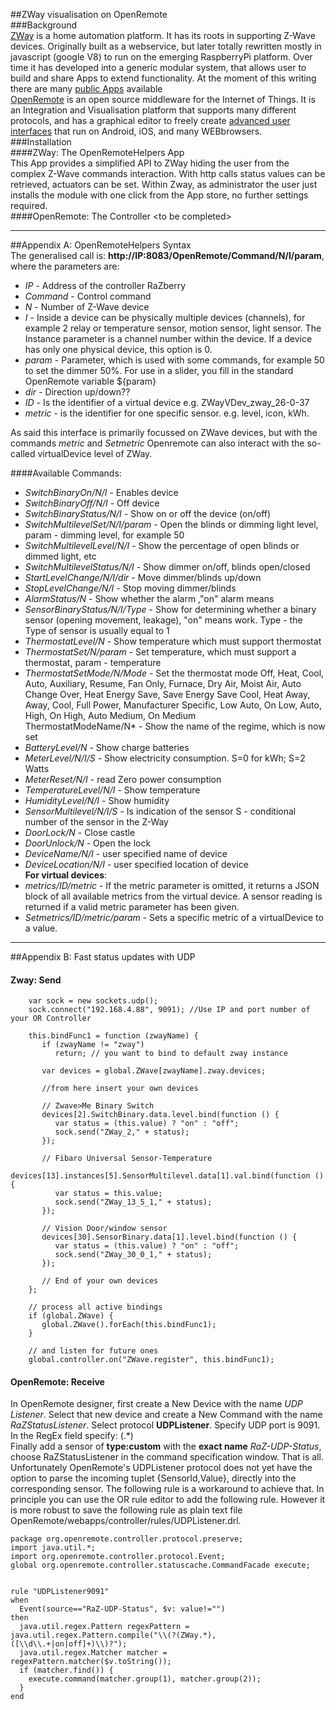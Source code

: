 ##ZWay visualisation on OpenRemote       
###Background      
[ZWay](http://razberry.zwave.me/) is a home automation platform. It has its roots in supporting Z-Wave devices. Originally built as a webservice, but later totally rewritten mostly in javascript (google V8) to run on the emerging RaspberryPi platform. Over time it has developed into a generic modular system, that allows user to build and share Apps to extend functionality. At the moment of this writing there are many [public Apps](http://developer.z-wave.me/?uri=public#/web/apps) available      
[OpenRemote](http://www.openremote.com/) is an open source middleware for the Internet of Things. It is an Integration and Visualisation platform that supports many different protocols, and has a graphical editor to freely create [advanced user interfaces](https://www.youtube.com/embed/ymqnKK7QIaQ) that run on Android, iOS, and many WEBbrowsers.      
###Installation      
####ZWay: The OpenRemoteHelpers App      
This App provides a simplified API to ZWay hiding the user from the complex Z-Wave commands interaction. With http calls status values can be retrieved, actuators can be set. Within Zway, as administrator the user just installs the module with one click from the App store, no further settings required.       
####OpenRemote: The Controller
\<to be completed\>      
      
      
----      
##<a name="ORHelperAPI"></a>Appendix A: OpenRemoteHelpers Syntax   
The generalised call is: **http://IP:8083/OpenRemote/Command/N/I/param**, where the parameters are:    
- *IP* - Address of the controller RaZberry      
- *Command* - Сontrol command      
- *N* - Number of Z-Wave device      
- *I* - Inside a device can be physically multiple devices (channels), for example 2 relay or temperature sensor, motion sensor, light sensor. The Instance parameter is a channel number within the device. If a device has only one physical device, this option is 0.      
- *param* - Parameter, which is used with some commands, for example 50 to set the dimmer 50%. For use in a slider, you fill in the standard OpenRemote variable ${param}      
- *dir* - Direction up/down??      
- *ID* - Is the identifier of a virtual device e.g. ZWayVDev_zway_26-0-37      
- *metric* - is the identifier for one specific sensor. e.g. level, icon, kWh.       

As said this interface is primarily focussed on ZWave devices, but with the commands *metric* and *Setmetric* Openremote can also interact with the so-called virtualDevice level of ZWay.       

####Available Commands:      
- *SwitchBinaryOn/N/I* - Enables device      
- *SwitchBinaryOff/N/I* - Off device      
- *SwitchBinaryStatus/N/I* - Show on or off the device (on/off)      
- *SwitchMultilevelSet/N/I/param* - Open the blinds or dimming light level, param - dimming level, for example 50      
- *SwitchMultilevelLevel/N/I* - Show the percentage of open blinds or dimmed light, etc      
- *SwitchMultilevelStatus/N/I* - Show dimmer on/off, blinds open/closed      
- *StartLevelChange/N/I/dir* - Move dimmer/blinds up/down      
- *StopLevelChange/N/I* - Stop moving dimmer/blinds      
- *AlarmStatus/N* - Show whether the alarm ,"on" alarm means      
- *SensorBinaryStatus/N/I/Type* - Show for determining whether a binary sensor (opening movement, leakage), "on" means work. Type - the Type of sensor is usually equal to 1      
- *ThermostatLevel/N* - Show temperature which must support thermostat      
- *ThermostatSet/N/param* - Set temperature, which must support a thermostat, param - temperature      
- *ThermostatSetMode/N/Mode* - Set the thermostat mode Off, Heat, Cool, Auto, Auxiliary, Resume, Fan Only, Furnace, Dry Air, Moist Air, Auto Change Over, Heat Energy Save, Save Energy Save Cool, Heat Away, Away, Cool, Full Power, Manufacturer Specific, Low Auto, On Low, Auto, High, On High, Auto Medium, On Medium      
ThermostatModeName/N* - Show the name of the regime, which is now set      
- *BatteryLevel/N* - Show charge batteries      
- *MeterLevel/N/I/S* - Show electricity consumption. S=0 for kWh; S=2 Watts      
- *MeterReset/N/I* - read Zero power consumption      
- *TemperatureLevel/N/I* - Show temperature      
- *HumidityLevel/N/I* - Show humidity      
- *SensorMultilevel/N/I/S* - Is indication of the sensor S - conditional number of the sensor in the Z-Way      
- *DoorLock/N* - Close castle      
- *DoorUnlock/N* - Open the lock      
- *DeviceName/N/I* - user specified name of device      
- *DeviceLocation/N/I* - user specified location of device      
**For virtual devices**:      
- *metrics/ID/metric* - If the metric parameter is omitted, it returns a JSON block of all available metrics from the virtual device. A sensor reading is returned if a valid metric parameter has been given.      
- *Setmetrics/ID/metric/param* - Sets a specific metric of a virtualDevice to a value.      
----
##<a name="UDPOR"></a>Appendix B: Fast status updates with UDP      
#### Zway: Send      
```     
    var sock = new sockets.udp();
    sock.connect("192.168.4.88", 9091); //Use IP and port number of your OR Controller

    this.bindFunc1 = function (zwayName) {
       if (zwayName != "zway")
          return; // you want to bind to default zway instance

       var devices = global.ZWave[zwayName].zway.devices;

       //from here insert your own devices

       // Zwave>Me Binary Switch
       devices[2].SwitchBinary.data.level.bind(function () {
          var status = (this.value) ? "on" : "off";
          sock.send("ZWay_2," + status);
       });

       // Fibaro Universal Sensor-Temperature
       devices[13].instances[5].SensorMultilevel.data[1].val.bind(function () {
          var status = this.value;
          sock.send("ZWay_13_5_1," + status);
       });

       // Vision Door/window sensor
       devices[30].SensorBinary.data[1].level.bind(function () {
          var status = (this.value) ? "on" : "off";
          sock.send("ZWay_30_0_1," + status);
       });

       // End of your own devices
    };

    // process all active bindings
    if (global.ZWave) {
       global.ZWave().forEach(this.bindFunc1);
    }

    // and listen for future ones
    global.controller.on("ZWave.register", this.bindFunc1);
```     
#### OpenRemote: Receive      
In OpenRemote designer, first create a New Device with the name *UDP Listener*. Select that new device and create a New Command with the name *RaZStatusListener*. Select protocol **UDPListener**. Specify UDP port is 9091. In the RegEx field specify: (.\*)      
Finally add a sensor of **type:custom** with the **exact name** *RaZ-UDP-Status*, choose RaZStatusListener in the command specification window. That is all.     
Unfortunately OpenRemote's UDPListener protocol does not yet have the option to parse the incoming tuplet {SensorId,Value}, directly into the corresponding sensor. The following rule is a workaround to achieve that. In principle you can use the OR rule editor to add the following rule. However it is more robust to save the following rule as plain text file OpenRemote/webapps/controller/rules/UDPListener.drl.
```      
package org.openremote.controller.protocol.preserve;
import java.util.*;
import org.openremote.controller.protocol.Event;
global org.openremote.controller.statuscache.CommandFacade execute;
 
 
rule "UDPListener9091"
when
  Event(source=="RaZ-UDP-Status", $v: value!="")
then
  java.util.regex.Pattern regexPattern = java.util.regex.Pattern.compile("\\(?(ZWay.*),([\\d\\.+|on|off]+)\\)?");
  java.util.regex.Matcher matcher = regexPattern.matcher($v.toString());
  if (matcher.find()) {
    execute.command(matcher.group(1), matcher.group(2));
  }
end
```         